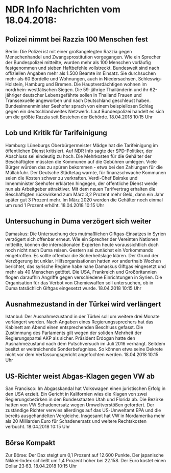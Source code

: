 # NDR Info Nachrichten vom 18.04.2018:


## Polizei nimmt bei Razzia 100 Menschen fest
Berlin: Die Polizei ist mit einer großangelegten Razzia gegen Menschenhandel und Zwangsprostitution vorgegangen. Wie ein Sprecher der Bundespolizei mitteilte, wurden mehr als 100 Menschen vorläufig festgenommen und sieben Haftbefehle vollstreckt. Bundesweit sind nach offiziellen Angaben mehr als 1.500 Beamte im Einsatz. Sie durchsuchen mehr als 60 Bordelle und Wohnungen, auch in Niedersachsen, Schleswig-Holstein, Hamburg und Bremen. Die Hauptverdächtigen wohnen im nordrhein-westfälischen Siegen. Die 59-jährige Thailänderin und ihr 62-jähriger deutscher Lebensgefährte sollen in Thailand Frauen und Transsexuelle angeworben und nach Deutschland geschleust haben. Bundesinnenminister Seehofer sprach von einem beispiellosen Schlag gegen ein deutschlandweites Netzwerk. Laut Bundespolizei handelt es sich um die größte Razzia seit Bestehen der Behörde. 18.04.2018 10:15 Uhr 

## Lob und Kritik für Tarifeinigung
Hamburg: 		Lüneburgs Oberbürgermeister Mädge hat die Tarifeinigung im öffentlichen Dienst kritisiert. Auf NDR Info sagte der SPD-Politiker, der Abschluss sei eindeutig zu hoch. Die Mehrkosten für die Gehälter der Beschäftigten müssten die Kommunen auf die Gebühren umlegen. Viele Bürger würden das zu spüren bekommen - etwa bei den Zahlungen für die Müllabfuhr. Der Deutsche Städtetag warnte, für finanzschwache Kommunen seien die Kosten schwer zu verkraften. Verdi-Chef Bsirske und Innenminister Seehofer erklärten hingegen, der öffentliche Dienst werde nun als Arbeitgeber attraktiver. Mit dem neuen Tarifvertrag erhalten die Beschäftigten rückwirkend zum März 3,2 Prozent mehr Geld, dann ein Jahr später gut 3 Prozent mehr. Im März 2020 werden die Gehälter noch einmal um rund 1 Prozent erhöht. 18.04.2018 10:15 Uhr 

## Untersuchung in Duma verzögert sich weiter
Damaskus:	Die Untersuchung des mutmaßlichen Giftgas-Einsatzes in Syrien verzögert sich offenbar erneut. Wie ein Sprecher der Vereinten Nationen mitteilte, können die internationalen Experten heute voraussichtlich doch noch nicht nach Duma reisen. Gestern sei zunächst ein Vorkommando eingetroffen. Es sollte offenbar die Sicherheitslage klären. Der Grund der Verzögerung ist unklar. Hilfsorganisationen hatten vor anderthalb Wochen berichtet, das syrische Regime habe nahe Damaskus Giftgas eingesetzt und mehr als 40 Menschen getötet. Die USA, Frankreich und Großbritannien flogen daraufhin Angriffe gegen verschiedene Einrichtungen in Syrien. Die Organisation für das Verbot von Chemiewaffen soll untersuchen, ob in Duma tatsächlich Giftgas eingesetzt wurde. 18.04.2018 10:15 Uhr 

## Ausnahmezustand in der Türkei wird verlängert
Istanbul: Der Ausnahmezustand in der Türkei soll um weitere drei Monate verlängert werden. Nach Angaben eines Regierungssprechers hat das Kabinett am Abend einen entsprechenden Beschluss gefasst. Die Zustimmung des Parlaments gilt wegen der soliden Mehrheit der Regierungspartei AKP als sicher. Präsident Erdogan hatte den Ausnahmezustand nach dem Putschversuch im Juli 2016 verhängt. Seitdem besitzt er weitreichende Sonderbefugnisse. So können etwa seine Dekrete nicht vor dem Verfassungsgericht angefochten werden. 18.04.2018 10:15 Uhr 

## US-Richter weist Abgas-Klagen gegen VW ab
San Francisco: Im Abgasskandal hat Volkswagen einen juristischen Erfolg in den USA erzielt. Ein Gericht in Kalifornien wies die Klagen von zwei Regierungsbezirken in den Bundesstaaten Utah und Florida ab. Die Bezirke hatten von VW Schadenersatz wegen Umweltverstößen gefordert. Der zuständige Richter verwies allerdings auf das US-Umweltamt EPA und die bereits ausgehandelten Vergleiche. Insgesamt hat VW in Nordamerika mehr als 20 Milliarden Euro für Schadenersatz und weitere Rechtskosten verbucht. 18.04.2018 10:15 Uhr 

## Börse Kompakt
Zur Börse: Der Dax steigt um 0,1 Prozent auf 12.600 Punkte. Der japanische Nikkei-Index schließt um 1,4 Prozent höher bei 22.158. Der Euro kostet einen Dollar 23 63. 18.04.2018 10:15 Uhr 

